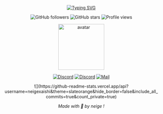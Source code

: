 <div align="center">
<a href="https://git.io/typing-svg">
<img src="https://readme-typing-svg.demolab.com?font=Montserrat&size=35&duration=3000&&pause=1000&color=FF0000&center=true&vCenter=true&width=600&lines=%F0%9F%8C%9F+Neige+X+Aishi+%F0%9F%8C%9F;%F0%9F%8D%A1discord.gg%2Fsuzume%F0%9F%8D%A1;%F0%9F%8C%9F+Neige+X+Aishi+%F0%9F%8C%9F;%F0%9F%8D%A1discord.gg%2Fsuzume%F0%9F%8D%A1;%F0%9F%8C%9F+Neige+X+Aishi+%F0%9F%8C%9F;%F0%9F%8D%A1discord.gg%2Fsuzume%F0%9F%8D%A1;t%C3%A9+encor+la%3F+%F0%9F%98%81;al%C3%A9+quite+la+pag+mtn+%F0%9F%98%83;stp%C3%A9+kit+la+paze+%F0%9F%98%84;tu+f%C3%A9+peur+%F0%9F%98%93" alt="Typing SVG" /></a>
</div>

<div align="center">
  
  ![GitHub followers](https://img.shields.io/github/followers/neigexaishi?style=for-the-badge&logo=github&color=ff6b35)
  ![GitHub stars](https://img.shields.io/github/stars/neigexaishi?style=for-the-badge&logo=github&color=ff6b35)
  ![Profile views](https://komarev.com/ghpvc/?username=neigexaishi&style=for-the-badge&color=ff6b35)
  
</div>

<div align="center">
  <img src="https://i.goopics.net/723tyx.png" alt="avatar" width="150"

<br>
<div align="center">
  
  [![Discord](https://img.shields.io/badge/-Discord-5865F2?style=for-the-badge&logo=discord&logoColor=white)](https://discord.gg/users/267757747653705728)
  [![Discord](https://img.shields.io/badge/-Discord-5865F2?style=for-the-badge&logo=discord&logoColor=white)](https://discord.gg/suzume)
  [![Mail](https://img.shields.io/badge/-Email-D14836?style=for-the-badge&logo=gmail&logoColor=white)](mailto:neigee@internet.ru)
  
</div>
<div align="center">
![](https://github-readme-stats.vercel.app/api?username=neigexaishi&theme=slateorange&hide_border=false&include_all_commits=true&count_private=true)<br/>
  
*Made with 💖 by neige !*

</div>

